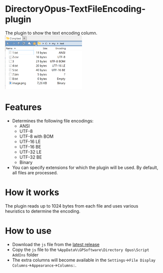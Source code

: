 # DirectoryOpus-TextFileEncoding-plugin
The plugin to show the text encoding column.<br>
<img src="doc/screenshot.png" width="50%" />

# Features
* Determines the following file encodings:
  * ANSI
  * UTF-8
  * UTF-8 with BOM
  * UTF-16 LE
  * UTF-16 BE
  * UTF-32 LE
  * UTF-32 BE
  * Binary
* You can specify extensions for which the plugin will be used. By default, all files are processed.

# How it works
The plugin reads up to 1024 bytes from each file and uses various heuristics to determine the encoding.

# How to use
* Download the `js` file from the [latest release](https://github.com/PolarGoose/DirectoryOpus-TextFileEncoding-plugin/releases)
* Copy the `js` file to the `%AppData%\GPSoftware\Directory Opus\Script AddIns` folder
* The extra columns will become available in the `Settings`->`File Display Columns`->`Appearance`->`Columns:`.
